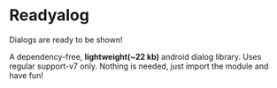 # Readyalog
Dialogs are ready to be shown! 

A dependency-free, **lightweight(~22 kb)** android dialog library. Uses regular support-v7 only.
    Nothing is needed, just import the module and have fun!
